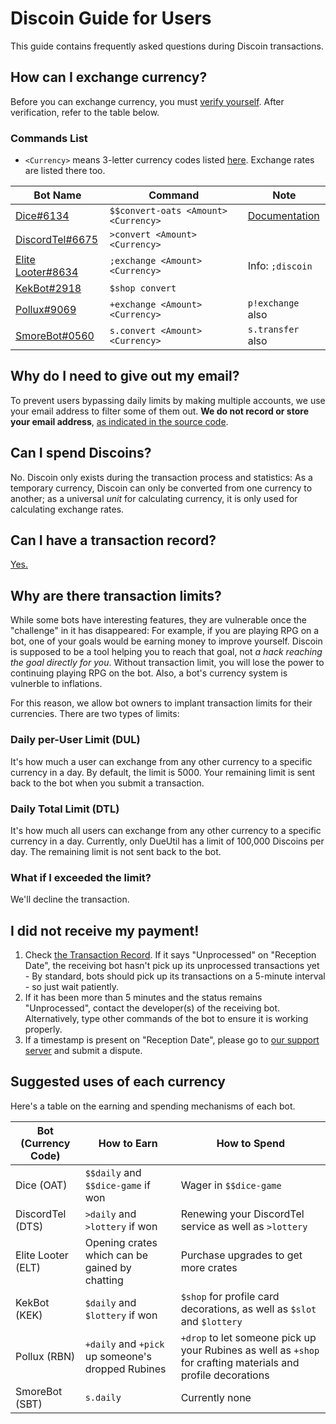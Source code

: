 # Discoin Guide for Users

This guide contains frequently asked questions during Discoin transactions.

## How can I exchange currency?

Before you can exchange currency, you must [verify yourself](http://discoin.sidetrip.xyz/verify). After verification, refer to the table below.

### Commands List

* `<Currency>` means 3-letter currency codes listed [here](http://discoin.sidetrip.xyz/rates). Exchange rates are listed there too.

| Bot Name                                                             | Command                              | Note                                                                        |
|----------------------------------------------------------------------|--------------------------------------|-----------------------------------------------------------------------------|
| [Dice#6134](https://dicediscord.netlify.com/)                        | `$$convert-oats <Amount> <Currency>` | [Documentation](https://dicediscord.netlify.com/discoin) |
| [DiscordTel#6675](http://discordtel.rtfd.io)                         | `>convert <Amount> <Currency>`       |                                                                             |
| [Elite Looter#8634](https://bots.discord.pw/bots/303799630532050946) | `;exchange <Amount> <Currency>`      | Info: `;discoin`                                                            |
| [KekBot#2918](https://discordbots.org/bot/213151748855037953)        | `$shop convert`                      |                                                                             |
| [Pollux#9069](http://pollux.fun)                                     | `+exchange <Amount> <Currency>`      | `p!exchange` also                             |
| [SmoreBot#0560](https://bots.discord.pw/bots/290228059599142913)     | `s.convert <Amount> <Currency>`      | `s.transfer` also                                                           |

## Why do I need to give out my email?

To prevent users bypassing daily limits by making multiple accounts, we use your email address to filter some of them out. **We do not record or store your email address**, [as indicated in the source code](https://github.com/MacDue/DiscoinRewrite/blob/master/discoin/users.php#L147).

## Can I spend Discoins?

No. Discoin only exists during the transaction process and statistics: As a temporary currency, Discoin can only be converted from one currency to another; as a universal *unit* for calculating currency, it is only used for calculating exchange rates.

## Can I have a transaction record?

[Yes.](http://discoin.sidetrip.xyz/record)

## Why are there transaction limits?

While some bots have interesting features, they are vulnerable once the "challenge" in it has disappeared: For example, if you are playing RPG on a bot, one of your goals would be earning money to improve yourself. Discoin is supposed to be a tool helping you to reach that goal, not *a hack reaching the goal directly for you*. Without transaction limit, you will lose the power to continuing playing RPG on the bot. Also, a bot's currency system is vulnerble to inflations.

For this reason, we allow bot owners to implant transaction limits for their currencies. There are two types of limits:

### Daily per-User Limit (DUL)

It's how much a user can exchange from any other currency to a specific currency in a day. By default, the limit is 5000. Your remaining limit is sent back to the bot when you submit a transaction.

### Daily Total Limit (DTL)

It's how much all users can exchange from any other currency to a specific currency in a day. Currently, only DueUtil has a limit of 100,000 Discoins per day. The remaining limit is not sent back to the bot.

### What if I exceeded the limit?

We'll decline the transaction.

## I did not receive my payment!

1. Check [the Transaction Record](http://discoin.sidetrip.xyz/record). If it says "Unprocessed" on "Reception Date", the receiving bot hasn't pick up its unprocessed transactions yet - By standard, bots should pick up its transactions on a 5-minute interval - so just wait patiently.
2. If it has been more than 5 minutes and the status remains "Unprocessed", contact the developer(s) of the receiving bot. Alternatively, type other commands of the bot to ensure it is working properly.
3. If a timestamp is present on "Reception Date", please go to [our support server](https://discord.gg/NExXSDH) and submit a dispute.

## Suggested uses of each currency

Here's a table on the earning and spending mechanisms of each bot.

| Bot (Currency Code) | How to Earn | How to Spend |
| ------------------- | ----------- | ------------ |
| Dice (OAT) | `$$daily` and `$$dice-game` if won | Wager in `$$dice-game` |
| DiscordTel (DTS) | `>daily` and `>lottery` if won | Renewing your DiscordTel service as well as `>lottery` |
| Elite Looter (ELT) | Opening crates which can be gained by chatting | Purchase upgrades to get more crates |
| KekBot (KEK) | `$daily` and `$lottery` if won | `$shop` for profile card decorations, as well as `$slot` and `$lottery` |
| Pollux (RBN) | `+daily` and `+pick` up someone's dropped Rubines | `+drop` to let someone pick up your Rubines as well as `+shop` for crafting materials and profile decorations |
| SmoreBot (SBT) | `s.daily` | Currently none |
